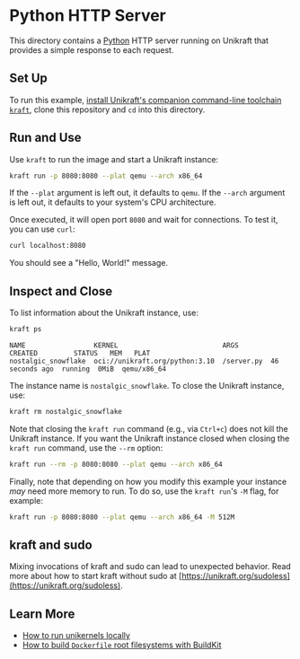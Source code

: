 # Python HTTP Server

This directory contains a [Python](https://www.python.org/) HTTP server running on Unikraft that provides a simple response to each request.

## Set Up

To run this example, [install Unikraft's companion command-line toolchain `kraft`](https://unikraft.org/docs/cli), clone this repository and `cd` into this directory.

## Run and Use

Use `kraft` to run the image and start a Unikraft instance:

```bash
kraft run -p 8080:8080 --plat qemu --arch x86_64
```

If the `--plat` argument is left out, it defaults to `qemu`.
If the `--arch` argument is left out, it defaults to your system's CPU architecture.

Once executed, it will open port `8080` and wait for connections. To test it,
you can use `curl`:

```bash
curl localhost:8080
```

You should see a "Hello, World!" message.

## Inspect and Close

To list information about the Unikraft instance, use:

```bash
kraft ps
```
```text
NAME                 KERNEL                          ARGS        CREATED         STATUS   MEM   PLAT
nostalgic_snowflake  oci://unikraft.org/python:3.10  /server.py  46 seconds ago  running  0MiB  qemu/x86_64
```

The instance name is `nostalgic_snowflake`.
To close the Unikraft instance, use:

```bash
kraft rm nostalgic_snowflake
```

Note that closing the `kraft run` command (e.g., via `Ctrl+c`) does not kill the Unikraft instance.
If you want the Unikraft instance closed when closing the `kraft run` command, use the `--rm` option:

```bash
kraft run --rm -p 8080:8080 --plat qemu --arch x86_64
```

Finally, note that depending on how you modify this example your instance *may* need more memory to run.
To do so, use the `kraft run`'s `-M` flag, for example:

```bash
kraft run -p 8080:8080 --plat qemu --arch x86_64 -M 512M
```

## kraft and sudo
Mixing invocations of kraft and sudo can lead to unexpected behavior. 
Read more about how to start kraft without sudo at [https://unikraft.org/sudoless](https://unikraft.org/sudoless).

## Learn More

- [How to run unikernels locally](https://unikraft.org/docs/cli/running)
- [How to build `Dockerfile` root filesystems with BuildKit](https://unikraft.org/docs/getting-started/integrations/buildkit)
